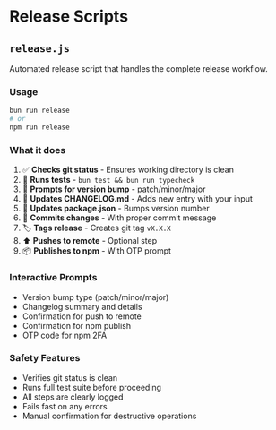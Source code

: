 # Release Scripts

## `release.js`

Automated release script that handles the complete release workflow.

### Usage

```bash
bun run release
# or
npm run release
```

### What it does

1. ✅ **Checks git status** - Ensures working directory is clean
2. 🧪 **Runs tests** - `bun test && bun run typecheck`
3. 🔢 **Prompts for version bump** - patch/minor/major
4. 📝 **Updates CHANGELOG.md** - Adds new entry with your input
5. 📄 **Updates package.json** - Bumps version number
6. 📝 **Commits changes** - With proper commit message
7. 🏷️ **Tags release** - Creates git tag `vX.X.X`
8. ⬆️ **Pushes to remote** - Optional step
9. 📦 **Publishes to npm** - With OTP prompt

### Interactive Prompts

- Version bump type (patch/minor/major)
- Changelog summary and details
- Confirmation for push to remote
- Confirmation for npm publish
- OTP code for npm 2FA

### Safety Features

- Verifies git status is clean
- Runs full test suite before proceeding
- All steps are clearly logged
- Fails fast on any errors
- Manual confirmation for destructive operations